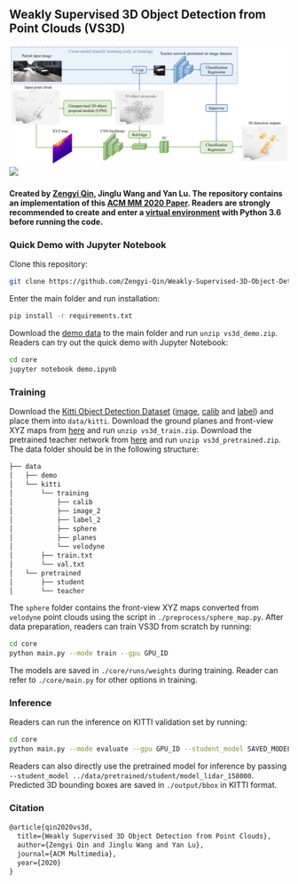 ## Weakly Supervised 3D Object Detection from Point Clouds (VS3D)

![](demo.png)
![](demo.gif)

#### Created by [Zengyi Qin](http://www.qinzy.tech/), Jinglu Wang and Yan Lu. The repository contains an implementation of this [ACM MM 2020 Paper](https://arxiv.org/abs/2007.13970). Readers are strongly recommended to create and enter a [virtual environment](https://docs.conda.io/projects/conda/en/latest/user-guide/tasks/manage-environments.html) with Python 3.6 before running the code.

### Quick Demo with Jupyter Notebook
Clone this repository:
```bash
git clone https://github.com/Zengyi-Qin/Weakly-Supervised-3D-Object-Detection.git
```
Enter the main folder and run installation:
```bash
pip install -r requirements.txt
```
Download the [demo data](https://drive.google.com/file/d/1s4G3avlud7H4oqEBpi0GMnL20HjPJ9Wd/view?usp=sharing) to the main folder and run `unzip vs3d_demo.zip`. Readers can try out the quick demo with Jupyter Notebook:
```bash
cd core
jupyter notebook demo.ipynb
```

### Training
Download the [Kitti Object Detection Dataset](http://www.cvlibs.net/datasets/kitti/eval_object.php?obj_benchmark=3d) ([image](http://www.cvlibs.net/download.php?file=data_object_image_2.zip), [calib](http://www.cvlibs.net/download.php?file=data_object_calib.zip) and [label](http://www.cvlibs.net/download.php?file=data_object_label_2.zip)) and place them into `data/kitti`. Download the ground planes and front-view XYZ maps from [here](https://drive.google.com/file/d/1SGgIFLK8t7IVf6Cb_yk83NGWzJcx5WwK/view?usp=sharing) and run `unzip vs3d_train.zip`. Download the pretrained teacher network from [here](https://drive.google.com/file/d/1rnTjOg7R8Ino6778OPTxJSvHBzuc50Yv/view?usp=sharing) and run `unzip vs3d_pretrained.zip`. The data folder should be in the following structure:
```
├── data
│   ├── demo
│   └── kitti
│       └── training
│           ├── calib
│           ├── image_2
│           ├── label_2
│           ├── sphere
│           ├── planes
│           └── velodyne
│       ├── train.txt
│       └── val.txt
│   └── pretrained
│       ├── student
│       └── teacher
```
The `sphere` folder contains the front-view XYZ maps converted from `velodyne` point clouds using the script in `./preprocess/sphere_map.py`. After data preparation, readers can train VS3D from scratch by running:
```bash
cd core
python main.py --mode train --gpu GPU_ID
```
The models are saved in `./core/runs/weights` during training. Reader can refer to `./core/main.py` for other options in training.

### Inference
Readers can run the inference on KITTI validation set by running:
```bash
cd core
python main.py --mode evaluate --gpu GPU_ID --student_model SAVED_MODEL
```
Readers can also directly use the pretrained model for inference by passing `--student_model ../data/pretrained/student/model_lidar_158000`. Predicted 3D bounding boxes are saved in `./output/bbox` in KITTI format. 

### Citation
```
@article{qin2020vs3d, 
  title={Weakly Supervised 3D Object Detection from Point Clouds}, 
  author={Zengyi Qin and Jinglu Wang and Yan Lu},
  journal={ACM Multimedia},
  year={2020}
}
```
